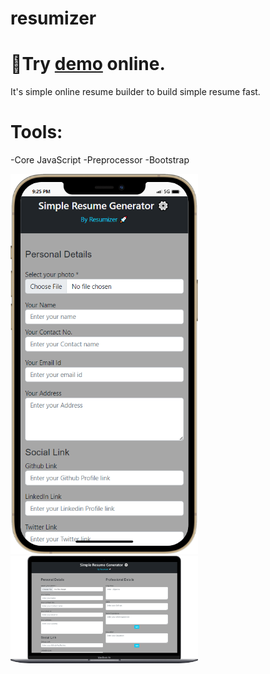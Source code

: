 # resumizer
<h1>🔗Try <a href="https://resumizer.netlify.app/">demo</a> online.</h1>

It's simple online resume builder to build simple resume fast.

# Tools:
-Core JavaScript
-Preprocessor
-Bootstrap
<div>
<img src="/mobile (1).png" alt="screenshot" title="Mobile" style="width:300px">
<img src="/laptop.png" alt="screenshot" title="Laptop" style="width:300px">
</div>
